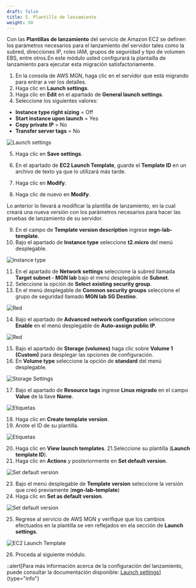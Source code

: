 ```yaml
---
draft: false
title: 5. Plantilla de lanzamiento
weight: 50
---
```

Con las **Plantillas de lanzamiento** del servicio de Amazon EC2 se definen los parámetros necesarios para el lanzamiento del servidor tales como la subred, direcciones IP, roles IAM, grupos de seguridad y tipo de volumen EBS, entre otros.En este módulo usted configurará la plantailla de lanzamiento para ejecutar esta migración satisfactoriamente.

1. En la consola de AWS MGN, haga clic en el servidor que está migrando para entrar a ver los detalles.
2. Haga clic en **Launch settings**.
3. Haga clic en **Edit** en el apartado de **General launch settings**.
4. Seleccione los siguientes valores:

* **Instance type right sizing** = Off
* **Start instance upon launch** = Yes
* **Copy private IP** = No
* **Transfer server tags** = No

![Launch settings](/static/images/mgn/launchsettings.png)

5. Haga clic en **Save settings**.

6. En el apartado de **EC2 Launch Template**, guarde el **Template ID** en un archivo de texto ya que lo utilizará más tarde.
7. Haga clic en **Modify**.
8. Haga clic de nuevo en **Modify**.

Lo anterior lo llevará a modificar la plantilla de lanzamiento, en la cual creará una nueva versión con los parámetros necesarios para hacer las pruebas de lanzamiento de su servidor.

9. En el campo de **Template version description** ingrese **mgn-lab-template**.
10. Bajo el apartado de **Instance type** seleccione **t2.micro** del menú desplegable.

![Instance type](/static/images/mgn/instancetype.png)

11. En el apartado de **Network settings** seleccione la subred llamada **Target subnet - MGN lab** bajo el menú desplegable de **Subnet**.
12. Seleccione la opción de **Select existing security group**.
13. En el menú desplegable de **Common security groups** seleccione el grupo de seguridad llamado **MGN lab SG Destino**.

![Red](/static/images/mgn/networksettings1.png)

14. Bajo el apartado de **Advanced network configuration** seleccione **Enable** en el menú desplegable de **Auto-assign public IP**.

![Red](/static/images/mgn/networksettings2.png)

15. Bajo el apartado de **Storage (volumes)** haga clic sobre **Volume 1 (Custom)** para desplegar las opciones de configuración.
16. En **Volume type** seleccione la opción de **standard** del menú desplegable.


![Storage Settings](/static/images/mgn/storagesettings.png)

17. Bajo el apartado de **Resource tags** ingrese **Linux migrado** en el campo **Value** de la llave **Name**.

![Etiquetas](/static/images/mgn/nametag.png)

18. Haga clic en **Create template version**.
19. Anote el ID de su plantilla.

![Etiquetas](/static/images/mgn/launchtemplateid.png)

20. Haga clic en **View launch templates**.
21.Seleccione su plantilla (**Launch template ID**).
22. Haga clic en **Actions** y posteriormente en **Set default version**.

![Set default version](/static/images/mgn/setdefaultversion.png)

23. Bajo el menú desplegable de **Template version** seleccione la versión que creó previamente (**mgn-lab-template**)
24. Haga clic en **Set as default version**.

![Set default version](/static/images/mgn/setdefaultversion2.png)

25. Regrese al servicio de AWS MGN y verifique que los cambios efectuados en la plantilla se ven reflejados en ela sección de **Launch settings**.

![EC2 Launch Template](/static/images/mgn/ec2launchtemplatemodified.png)

26. Proceda al siguiente módulo.

::alert[Para más información acerca de la configuración del lanzamiento, puede consultar la documentación disponible: [Launch settings](https://docs.aws.amazon.com/mgn/latest/ug/launch-settings.html)]{type="info"}
